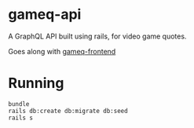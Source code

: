 # gameq-api

A GraphQL API built using rails, for video game quotes.

Goes along with [gameq-frontend](https://github.com/HelioStrike/gameq-frontend)

# Running

```
bundle
rails db:create db:migrate db:seed
rails s
```